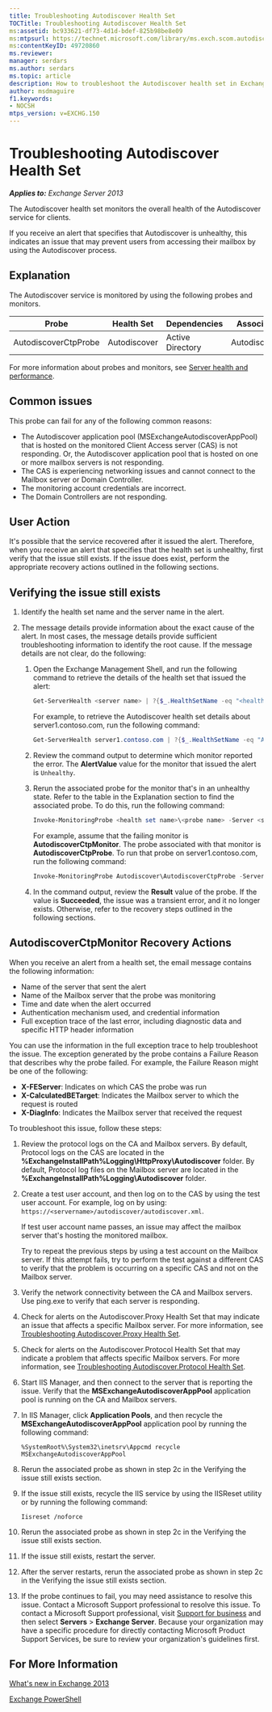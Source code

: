 ```yaml
---
title: Troubleshooting Autodiscover Health Set
TOCTitle: Troubleshooting Autodiscover Health Set
ms:assetid: bc933621-df73-4d1d-bdef-825b98be8e09
ms:mtpsurl: https://technet.microsoft.com/library/ms.exch.scom.autodiscover(v=EXCHG.150)
ms:contentKeyID: 49720860
ms.reviewer:
manager: serdars
ms.author: serdars
ms.topic: article
description: How to troubleshoot the Autodiscover health set in Exchange 2013
author: msdmaguire
f1.keywords:
- NOCSH
mtps_version: v=EXCHG.150
---
```


# Troubleshooting Autodiscover Health Set

_**Applies to:** Exchange Server 2013_

The Autodiscover health set monitors the overall health of the Autodiscover service for clients.

If you receive an alert that specifies that Autodiscover is unhealthy, this indicates an issue that may prevent users from accessing their mailbox by using the Autodiscover process.

## Explanation

The Autodiscover service is monitored by using the following probes and monitors.

|Probe|Health Set|Dependencies|Associated Monitors|
|---|---|---|---|
|AutodiscoverCtpProbe|Autodiscover|Active Directory|AutodiscoverCtpMonitor|

For more information about probes and monitors, see [Server health and performance](../../server-health-and-performance-exchange-2013-help.md).

## Common issues

This probe can fail for any of the following common reasons:

- The Autodiscover application pool (MSExchangeAutodiscoverAppPool) that is hosted on the monitored Client Access server (CAS) is not responding. Or, the Autodiscover application pool that is hosted on one or more mailbox servers is not responding.
- The CAS is experiencing networking issues and cannot connect to the Mailbox server or Domain Controller.
- The monitoring account credentials are incorrect.
- The Domain Controllers are not responding.

## User Action

It's possible that the service recovered after it issued the alert. Therefore, when you receive an alert that specifies that the health set is unhealthy, first verify that the issue still exists. If the issue does exist, perform the appropriate recovery actions outlined in the following sections.

## Verifying the issue still exists

1. Identify the health set name and the server name in the alert.

2. The message details provide information about the exact cause of the alert. In most cases, the message details provide sufficient troubleshooting information to identify the root cause. If the message details are not clear, do the following:

   1. Open the Exchange Management Shell, and run the following command to retrieve the details of the health set that issued the alert:

      ```powershell
      Get-ServerHealth <server name> | ?{$_.HealthSetName -eq "<health set name>"}
      ```

      For example, to retrieve the Autodiscover health set details about server1.contoso.com, run the following command:

      ```powershell
      Get-ServerHealth server1.contoso.com | ?{$_.HealthSetName -eq "Autodiscover"}
      ```

   2. Review the command output to determine which monitor reported the error. The **AlertValue** value for the monitor that issued the alert is `Unhealthy`.

   3. Rerun the associated probe for the monitor that's in an unhealthy state. Refer to the table in the Explanation section to find the associated probe. To do this, run the following command:

      ```powershell
      Invoke-MonitoringProbe <health set name>\<probe name> -Server <server name> | Format-List
      ```

      For example, assume that the failing monitor is **AutodiscoverCtpMonitor**. The probe associated with that monitor is **AutodiscoverCtpProbe**. To run that probe on server1.contoso.com, run the following command:

      ```powershell
      Invoke-MonitoringProbe Autodiscover\AutodiscoverCtpProbe -Server server1.contoso.com | Format-List
      ```

   4. In the command output, review the **Result** value of the probe. If the value is **Succeeded**, the issue was a transient error, and it no longer exists. Otherwise, refer to the recovery steps outlined in the following sections.

## AutodiscoverCtpMonitor Recovery Actions

When you receive an alert from a health set, the email message contains the following information:

- Name of the server that sent the alert
- Name of the Mailbox server that the probe was monitoring
- Time and date when the alert occurred
- Authentication mechanism used, and credential information
- Full exception trace of the last error, including diagnostic data and specific HTTP header information

You can use the information in the full exception trace to help troubleshoot the issue. The exception generated by the probe contains a Failure Reason that describes why the probe failed. For example, the Failure Reason might be one of the following:

- **X-FEServer**: Indicates on which CAS the probe was run
- **X-CalculatedBETarget**: Indicates the Mailbox server to which the request is routed
- **X-DiagInfo**: Indicates the Mailbox server that received the request

To troubleshoot this issue, follow these steps:

1. Review the protocol logs on the CA and Mailbox servers. By default, Protocol logs on the CAS are located in the **%ExchangeInstallPath%Logging\\HttpProxy\\Autodiscover** folder. By default, Protocol log files on the Mailbox server are located in the **%ExchangeInstallPath%Logging\\Autodiscover** folder.

2. Create a test user account, and then log on to the CAS by using the test user account. For example, log on by using: `https://<servername>/autodiscover/autodiscover.xml`.

   If test user account name passes, an issue may affect the mailbox server that's hosting the monitored mailbox.

   Try to repeat the previous steps by using a test account on the Mailbox server. If this attempt fails, try to perform the test against a different CAS to verify that the problem is occurring on a specific CAS and not on the Mailbox server.

3. Verify the network connectivity between the CA and Mailbox servers. Use ping.exe to verify that each server is responding.

4. Check for alerts on the Autodiscover.Proxy Health Set that may indicate an issue that affects a specific Mailbox server. For more information, see [Troubleshooting Autodiscover.Proxy Health Set](troubleshooting-autodiscover-proxy-health-set.md).

5. Check for alerts on the Autodiscover.Protocol Health Set that may indicate a problem that affects specific Mailbox servers. For more information, see [Troubleshooting Autodiscover.Protocol Health Set](troubleshooting-autodiscover-protocol-health-set.md).

6. Start IIS Manager, and then connect to the server that is reporting the issue. Verify that the **MSExchangeAutodiscoverAppPool** application pool is running on the CA and Mailbox servers.

7. In IIS Manager, click **Application Pools**, and then recycle the **MSExchangeAutodiscoverAppPool** application pool by running the following command:

   ```DOS
   %SystemRoot%\System32\inetsrv\Appcmd recycle MSExchangeAutodiscoverAppPool
   ```

8. Rerun the associated probe as shown in step 2c in the Verifying the issue still exists section.

9. If the issue still exists, recycle the IIS service by using the IISReset utility or by running the following command:

   ```DOS
   Iisreset /noforce
   ```

10. Rerun the associated probe as shown in step 2c in the Verifying the issue still exists section.

11. If the issue still exists, restart the server.

12. After the server restarts, rerun the associated probe as shown in step 2c in the Verifying the issue still exists section.

13. If the probe continues to fail, you may need assistance to resolve this issue. Contact a Microsoft Support professional to resolve this issue. To contact a Microsoft Support professional, visit [Support for business](https://support.microsoft.com/supportforbusiness/productselection) and then select **Servers** \> **Exchange Server**. Because your organization may have a specific procedure for directly contacting Microsoft Product Support Services, be sure to review your organization's guidelines first.

## For More Information

[What's new in Exchange 2013](../../what-s-new-in-exchange-2013-exchange-2013-help.md)

[Exchange PowerShell](/powershell/exchange/)
